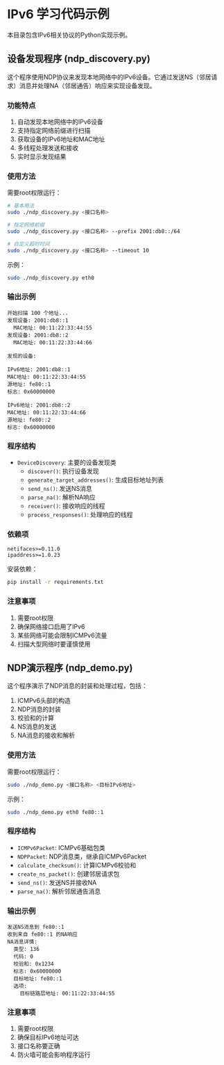 # IPv6 学习代码示例

本目录包含IPv6相关协议的Python实现示例。

## 设备发现程序 (ndp_discovery.py)

这个程序使用NDP协议来发现本地网络中的IPv6设备。它通过发送NS（邻居请求）消息并处理NA（邻居通告）响应来实现设备发现。

### 功能特点

1. 自动发现本地网络中的IPv6设备
2. 支持指定网络前缀进行扫描
3. 获取设备的IPv6地址和MAC地址
4. 多线程处理发送和接收
5. 实时显示发现结果

### 使用方法

需要root权限运行：

```bash
# 基本用法
sudo ./ndp_discovery.py <接口名称>

# 指定网络前缀
sudo ./ndp_discovery.py <接口名称> --prefix 2001:db8::/64

# 自定义超时时间
sudo ./ndp_discovery.py <接口名称> --timeout 10
```

示例：
```bash
sudo ./ndp_discovery.py eth0
```

### 输出示例

```
开始扫描 100 个地址...
发现设备: 2001:db8::1
  MAC地址: 00:11:22:33:44:55
发现设备: 2001:db8::2
  MAC地址: 00:11:22:33:44:66

发现的设备:

IPv6地址: 2001:db8::1
MAC地址: 00:11:22:33:44:55
源地址: fe80::1
标志: 0x60000000

IPv6地址: 2001:db8::2
MAC地址: 00:11:22:33:44:66
源地址: fe80::2
标志: 0x60000000
```

### 程序结构

- `DeviceDiscovery`: 主要的设备发现类
  - `discover()`: 执行设备发现
  - `generate_target_addresses()`: 生成目标地址列表
  - `send_ns()`: 发送NS消息
  - `parse_na()`: 解析NA响应
  - `receiver()`: 接收响应的线程
  - `process_responses()`: 处理响应的线程

### 依赖项

```
netifaces>=0.11.0
ipaddress>=1.0.23
```

安装依赖：
```bash
pip install -r requirements.txt
```

### 注意事项

1. 需要root权限
2. 确保网络接口启用了IPv6
3. 某些网络可能会限制ICMPv6流量
4. 扫描大型网络时要谨慎使用

## NDP演示程序 (ndp_demo.py)

这个程序演示了NDP消息的封装和处理过程，包括：
1. ICMPv6头部的构造
2. NDP消息的封装
3. 校验和的计算
4. NS消息的发送
5. NA消息的接收和解析

### 使用方法

需要root权限运行：

```bash
sudo ./ndp_demo.py <接口名称> <目标IPv6地址>
```

示例：
```bash
sudo ./ndp_demo.py eth0 fe80::1
```

### 程序结构

- `ICMPv6Packet`: ICMPv6基础包类
- `NDPPacket`: NDP消息类，继承自ICMPv6Packet
- `calculate_checksum()`: 计算ICMPv6校验和
- `create_ns_packet()`: 创建邻居请求包
- `send_ns()`: 发送NS并接收NA
- `parse_na()`: 解析邻居通告消息

### 输出示例

```
发送NS消息到 fe80::1
收到来自 fe80::1 的NA响应
NA消息详情:
  类型: 136
  代码: 0
  校验和: 0x1234
  标志: 0x60000000
  目标地址: fe80::1
  选项:
    目标链路层地址: 00:11:22:33:44:55
```

### 注意事项

1. 需要root权限
2. 确保目标IPv6地址可达
3. 接口名称要正确
4. 防火墙可能会影响程序运行
